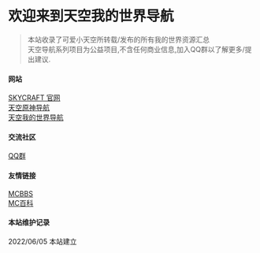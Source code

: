 # 欢迎来到天空我的世界导航

> 本站收录了可爱小天空所转载/发布的所有我的世界资源汇总  
> 天空导航系列项目为公益项目,不含任何商业信息,加入QQ群以了解更多/提出建议.  

<!-- tabs:start -->
#### **网站**
[SKYCRAFT 官网](http://skycraft.cn/)  
[天空原神导航](http://ys.skycraft.cn/)  
[天空我的世界导航](http://mc.skycraft.cn/)  
#### **交流社区**
[QQ群](https://jq.qq.com/?_wv=1027&k=7HArwGuv)  
#### **友情链接**
[MCBBS](http://www.mcbbs.net/)  
[MC百科](http://mcmod.cn/)  
#### **本站维护记录**
2022/06/05 本站建立  
<!-- tabs:end -->
